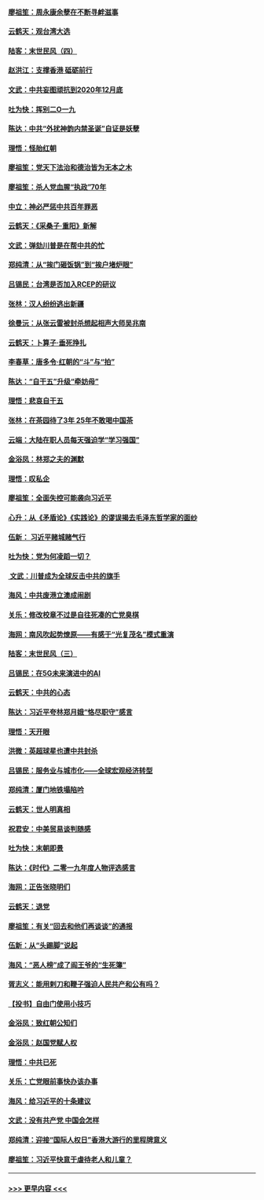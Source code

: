 #### [廖祖笙：周永康余孽在不断寻衅滋事](../pages/nsc993/n11751013.md?t=12290544) 
#### [云鹤天：观台湾大选](../pages/nsc993/n11751007.md?t=12290544) 
#### [陆客：末世民风（四）](../pages/nsc993/n11749203.md?t=12290544) 
#### [赵洪江：支撑香港 砥砺前行](../pages/nsc993/n11748482.md?t=12290544) 
#### [文武：中共妄图顽抗到2020年12月底](../pages/nsc993/n11748446.md?t=12290544) 
#### [吐为快：挥别二O一九](../pages/nsc993/n11748411.md?t=12290544) 
#### [陈达：中共“外扰神韵内禁圣诞”自证是妖孽](../pages/nsc993/n11748226.md?t=12290544) 
#### [理悟：怪胎红朝](../pages/nsc993/n11748206.md?t=12290544) 
#### [廖祖笙：党天下法治和德治皆为无本之木](../pages/nsc993/n11748135.md?t=12290544) 
#### [廖祖笙：杀人党血腥“执政”70年](../pages/nsc993/n11745144.md?t=12290544) 
#### [中立：神必严惩中共百年罪恶](../pages/nsc993/n11744970.md?t=12290544) 
#### [云鹤天：《采桑子‧重阳》新解](../pages/nsc993/n11744948.md?t=12290544) 
#### [文武：弹劾川普是在帮中共的忙](../pages/nsc993/n11744758.md?t=12290544) 
#### [郑纯清：从“挨门砸饭锅”到“挨户堵炉眼”](../pages/nsc993/n11744745.md?t=12290544) 
#### [吕锡民：台湾是否加入RCEP的研议](../pages/nsc993/n11744701.md?t=12290544) 
#### [张林：汉人纷纷逃出新疆](../pages/nsc993/n11743530.md?t=12290544) 
#### [徐曼沅：从张云雷被封杀想起相声大师吴兆南](../pages/nsc993/n11741816.md?t=12290544) 
#### [云鹤天：卜算子‧垂死挣扎](../pages/nsc993/n11739956.md?t=12290544) 
#### [李春草：唐多令‧红朝的“斗”与“拍”](../pages/nsc993/n11739830.md?t=12290544) 
#### [陈达：“自干五”升级“牵妨母”](../pages/nsc993/n11739724.md?t=12290544) 
#### [理悟：悲哀自干五](../pages/nsc993/n11739547.md?t=12290544) 
#### [张林：在茶园待了3年 25年不敢喝中国茶](../pages/nsc993/n11739240.md?t=12290544) 
#### [云端：大陆在职人员每天强迫学“学习强国”](../pages/nsc993/n11738735.md?t=12290544) 
#### [金浴凤：林郑之夫的渊默](../pages/nsc993/n11737735.md?t=12290544) 
#### [理悟：叹私企](../pages/nsc993/n11737715.md?t=12290544) 
#### [廖祖笙：全面失控可能袭向习近平](../pages/nsc993/n11737704.md?t=12290544) 
#### [心升：从《矛盾论》《实践论》的谬误揭去毛泽东哲学家的面纱](../pages/nsc993/n11736962.md?t=12290544) 
#### [伍新： 习近平赌城赌气行](../pages/nsc993/n11736929.md?t=12290544) 
#### [吐为快：党为何凌蹈一切？](../pages/nsc993/n11736915.md?t=12290544) 
#### [ 文武：川普成为全球反击中共的旗手](../pages/nsc993/n11736882.md?t=12290544) 
#### [海风：中共废港立澳成闹剧](../pages/nsc993/n11735857.md?t=12290544) 
#### [关乐：修改校章不过是自往死凑的亡党臭棋](../pages/nsc993/n11735097.md?t=12290544) 
#### [海网：南风吹起势燎原——有感于“光复茂名”模式重演](../pages/nsc993/n11732308.md?t=12290544) 
#### [陆客：末世民风（三）](../pages/nsc993/n11732211.md?t=12290544) 
#### [吕锡民：在5G未来演进中的AI](../pages/nsc993/n11730010.md?t=12290544) 
#### [云鹤天：中共的心态](../pages/nsc993/n11729906.md?t=12290544) 
#### [陈达：习近平夸林郑月娥“恪尽职守”感言](../pages/nsc993/n11729881.md?t=12290544) 
#### [理悟：天开眼](../pages/nsc993/n11729699.md?t=12290544) 
#### [洪微：英超球星也遭中共封杀](../pages/nsc993/n11727243.md?t=12290544) 
#### [吕锡民：服务业与城市化——全球宏观经济转型](../pages/nsc993/n11725845.md?t=12290544) 
#### [郑纯清：厦门地铁塌陷吟](../pages/nsc993/n11725813.md?t=12290544) 
#### [云鹤天：世人明真相](../pages/nsc993/n11725621.md?t=12290544) 
#### [祝君安：中美贸易谈判随感](../pages/nsc993/n11725609.md?t=12290544) 
#### [吐为快：末朝即景](../pages/nsc993/n11723365.md?t=12290544) 
#### [陈达：《时代》二零一九年度人物评选感言](../pages/nsc993/n11723337.md?t=12290544) 
#### [海网：正告张晓明们](../pages/nsc993/n11723228.md?t=12290544) 
#### [云鹤天：退党](../pages/nsc993/n11723056.md?t=12290544) 
#### [廖祖笙：有关“回去和他们再谈谈”的通报](../pages/nsc993/n11722442.md?t=12290544) 
#### [伍新：从“头踢脚”说起](../pages/nsc993/n11722429.md?t=12290544) 
#### [海风：“恶人榜”成了阎王爷的“生死簿”](../pages/nsc993/n11722272.md?t=12290544) 
#### [胥志义：能用剌刀和鞭子强迫人民共产和公有吗？](../pages/nsc993/n11720569.md?t=12290544) 
#### [【投书】自由门使用小技巧](../pages/nsc993/n11720180.md?t=12290544) 
#### [金浴凤：致红朝公知们](../pages/nsc993/n11720563.md?t=12290544) 
#### [金浴凤：赵国党赋人权](../pages/nsc993/n11720533.md?t=12290544) 
#### [理悟：中共已死](../pages/nsc993/n11720233.md?t=12290544) 
#### [关乐：亡党眼前事快办该办事](../pages/nsc993/n11719160.md?t=12290544) 
#### [海风：给习近平的十条建议](../pages/nsc993/n11717616.md?t=12290544) 
#### [文武：没有共产党 中国会怎样](../pages/nsc993/n11717584.md?t=12290544) 
#### [郑纯清：迎接“国际人权日”香港大游行的里程牌意义](../pages/nsc993/n11717417.md?t=12290544) 
#### [廖祖笙：习近平快意于虐待老人和儿童？](../pages/nsc993/n11715313.md?t=12290544) 

----
#### [ >>> 更早内容 <<< ](../indexes/nsc993-earlier.md)
